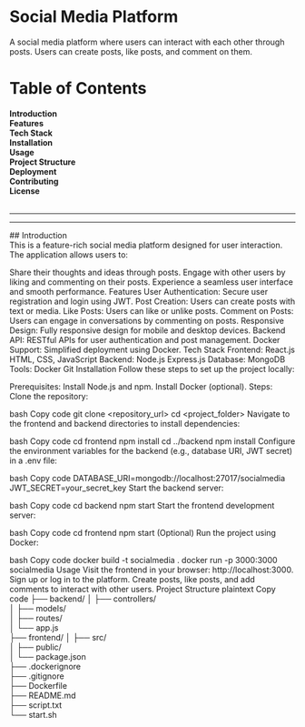 # Social Media Platform <br/>
A social media platform where users can interact with each other through posts. Users can create posts, like posts, and comment on them.

# Table of Contents <br/>
**Introduction**  <br/>
**Features** <br/>
**Tech Stack** <br/>
**Installation** <br/>
**Usage** <br/>
**Project Structure** <br/>
**Deployment** <br/>
**Contributing** <br/>
**License** <br/>
<br/>
<hr><hr/>
 ## Introduction <br/>
This is a feature-rich social media platform designed for user interaction. The application allows users to:

Share their thoughts and ideas through posts.
Engage with other users by liking and commenting on their posts.
Experience a seamless user interface and smooth performance.
Features
User Authentication: Secure user registration and login using JWT.
Post Creation: Users can create posts with text or media.
Like Posts: Users can like or unlike posts.
Comment on Posts: Users can engage in conversations by commenting on posts.
Responsive Design: Fully responsive design for mobile and desktop devices.
Backend API: RESTful APIs for user authentication and post management.
Docker Support: Simplified deployment using Docker.
Tech Stack
Frontend:
React.js
HTML, CSS, JavaScript
Backend:
Node.js
Express.js
Database:
MongoDB
Tools:
Docker
Git
Installation
Follow these steps to set up the project locally:

Prerequisites:
Install Node.js and npm.
Install Docker (optional).
Steps:
Clone the repository:

bash
Copy code
git clone <repository_url>
cd <project_folder>
Navigate to the frontend and backend directories to install dependencies:

bash
Copy code
cd frontend
npm install
cd ../backend
npm install
Configure the environment variables for the backend (e.g., database URI, JWT secret) in a .env file:

bash
Copy code
DATABASE_URI=mongodb://localhost:27017/socialmedia
JWT_SECRET=your_secret_key
Start the backend server:

bash
Copy code
cd backend
npm start
Start the frontend development server:

bash
Copy code
cd frontend
npm start
(Optional) Run the project using Docker:

bash
Copy code
docker build -t socialmedia .
docker run -p 3000:3000 socialmedia
Usage
Visit the frontend in your browser: http://localhost:3000.
Sign up or log in to the platform.
Create posts, like posts, and add comments to interact with other users.
Project Structure
plaintext
Copy code
├── backend/
│   ├── controllers/    
│   ├── models/         
│   ├── routes/          
│   └── app.js          
├── frontend/
│   ├── src/            
│   ├── public/         
│   └── package.json     
├── .dockerignore        
├── .gitignore           
├── Dockerfile           
├── README.md           
├── script.txt          
└── start.sh             
